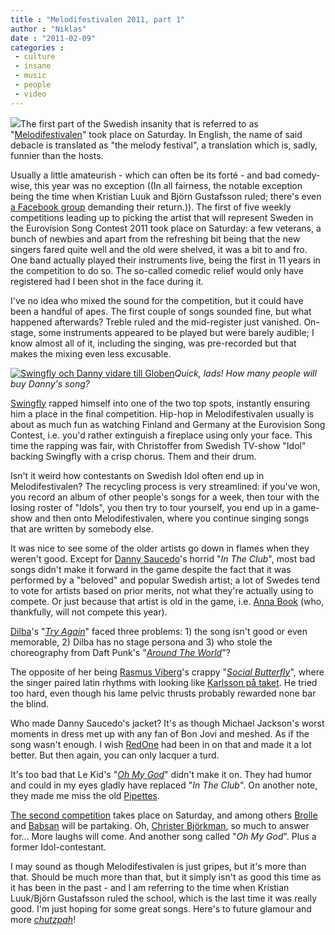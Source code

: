 ```yaml
---
title : "Melodifestivalen 2011, part 1"
author : "Niklas"
date : "2011-02-09"
categories : 
 - culture
 - insane
 - music
 - people
 - video
---
```


[![](http://images.wikia.com/logopedia/images/1/16/Melodifestivalen_symbol.png)](http://images.wikia.com/logopedia/images/1/16/Melodifestivalen_symbol.png)The first part of the Swedish insanity that is referred to as "[Melodifestivalen](http://en.wikipedia.org/wiki/Melodifestivalen)" took place on Saturday. In English, the name of said debacle is translated as "the melody festival", a translation which is, sadly, funnier than the hosts.

Usually a little amateurish - which can often be its forté - and bad comedy-wise, this year was no exception ((In all fairness, the notable exception being the time when Kristian Luuk and Björn Gustafsson ruled; there's even [a Facebook group](http://www.facebook.com/group.php?gid=493212440144) demanding their return.)). The first of five weekly competitions leading up to picking the artist that will represent Sweden in the Eurovision Song Contest 2011 took place on Saturday: a few veterans, a bunch of newbies and apart from the refreshing bit being that the new singers fared quite well and the old were shelved, it was a bit to and fro. One band actually played their instruments live, being the first in 11 years in the competition to do so. The so-called comedic relief would only have registered had I been shot in the face during it.

I've no idea who mixed the sound for the competition, but it could have been a handful of apes. The first couple of songs sounded fine, but what happened afterwards? Treble ruled and the mid-register just vanished. On-stage, some instruments appeared to be played but were barely audible; I know almost all of it, including the singing, was pre-recorded but that makes the mixing even less excusable.

[![](http://www.sydsvenskan-img.se/archive/00911/globen_911369k.jpg "Swingfly och Danny vidare till Globen")](http://www.sydsvenskan-img.se/archive/00911/globen_911369k.jpg)_Quick, lads! How many people will buy Danny's song?_

[Swingfly](http://en.wikipedia.org/wiki/Swingfly) rapped himself into one of the two top spots, instantly ensuring him a place in the final competition. Hip-hop in Melodifestivalen usually is about as much fun as watching Finland and Germany at the Eurovision Song Contest, i.e. you'd rather extinguish a fireplace using only your face. This time the rapping was fair, with Christoffer from Swedish TV-show "Idol" backing Swingfly with a crisp chorus. Them and their drum.

Isn't it weird how contestants on Swedish Idol often end up in Melodifestivalen? The recycling process is very streamlined: if you've won, you record an album of other people's songs for a week, then tour with the losing roster of "Idols", you then try to tour yourself, you end up in a game-show and then onto Melodifestivalen, where you continue singing songs that are written by somebody else.

It was nice to see some of the older artists go down in flames when they weren't good. Except for [Danny Saucedo](http://en.wikipedia.org/wiki/Danny%20Saucedo)'s horrid "_In The Club_", most bad songs didn't make it forward in the game despite the fact that it was performed by a "beloved" and popular Swedish artist; a lot of Swedes tend to vote for artists based on prior merits, not what they're actually using to compete. Or just because that artist is old in the game, i.e. [Anna Book](http://en.wikipedia.org/wiki/Anna%20Book) (who, thankfully, will not compete this year).

[Dilba](http://en.wikipedia.org/wiki/Dilba)'s "_[Try Again](http://svtplay.se/v/2318081/melodifestivalen/dilba_-_try_again)_" faced three problems: 1) the song isn't good or even memorable, 2) Dilba has no stage persona and 3) who stole the choreography from Daft Punk's "_[Around The World](http://www.youtube.com/watch?v=s9MszVE7aR4)_"?

The opposite of her being [Rasmus Viberg](http://escdaily.com/wp-content/uploads/2010/12/rasmus-viberg.jpg)'s crappy "_[Social Butterfly](http://svtplay.se/v/2318093/melodifestivalen/rasmus_viberg_-_social_butterfly)_", where the singer paired latin rhythms with looking like [Karlsson på taket](http://ostenssons.files.wordpress.com/2009/03/karlsson.jpg). He tried too hard, even though his lame pelvic thrusts probably rewarded none bar the blind.

Who made Danny Saucedo's jacket? It's as though Michael Jackson's worst moments in dress met up with any fan of Bon Jovi and meshed. As if the song wasn't enough. I wish [RedOne](http://en.wikipedia.org/wiki/RedOne) had been in on that and made it a lot better. But then again, you can only lacquer a turd.

It's too bad that Le Kid's "_[Oh My God](http://svtplay.se/v/2318091/melodifestivalen/le_kid_-_oh_my_god)_" didn't make it on. They had humor and could in my eyes gladly have replaced "_In The Club_". On another note, they made me miss the old [Pipettes](http://en.wikipedia.org/wiki/We%20Are%20The%20Pipettes).

[The second competition](http://svt.se/2.148439/1.2319185/har_ar_startfaltet_i_goteborg) takes place on Saturday, and among others [Brolle](http://helgo.net/barse/bilder/brolle-118991-0_368.jpg) and [Babsan](http://www.oikotimes.com/v2/uploaded_images/articles/new/celebrities/sweden/babsan.jpg) will be partaking. Oh, [Christer Björkman](http://en.wikipedia.org/wiki/Christer%20Bj%C3%B6rkman), so much to answer for... More laughs will come. And another song called "_Oh My God_". Plus a former Idol-contestant.

I may sound as though Melodifestivalen is just gripes, but it's more than that. Should be much more than that, but it simply isn't as good this time as it has been in the past - and I am referring to the time when Kristian Luuk/Björn Gustafsson ruled the school, which is the last time it was really good. I'm just hoping for some great songs. Here's to future glamour and more _[chutzpah](http://en.wikipedia.org/wiki/Chutzpah)_!
